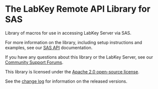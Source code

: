 # The LabKey Remote API Library for SAS

Library of macros for use in accessing LabKey Server via SAS.

For more information on the library, including setup instructions and
examples, see our [SAS API](https://www.labkey.org/Documentation/wiki-page.view?name=sasAPI)
documentation.

If you have any questions about this library or the LabKey Server, 
see our [Community Support Forums](https://www.labkey.org/home/Support/LabKey%20Support%20Forum/project-begin.view?).

This library is licensed under the [Apache 2.0 open-source license](http://www.apache.org/licenses/LICENSE-2.0).

See the [change log](CHANGELOG.md) for information on the released versions.